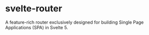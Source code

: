 # svelte-router
A feature-rich router exclusively designed for building Single Page Applications (SPA) in Svelte 5.
